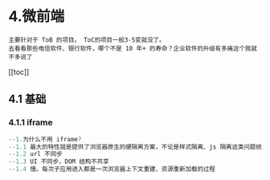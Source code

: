 # 4.微前端



```
主要针对于 ToB 的项目。 ToC的项目一般3-5变就没了。
去看看那些电信软件、银行软件，哪个不是 10 年+ 的寿命？企业软件的升级有多痛这个我就不多说了
```



[[toc]]

## 4.1 基础

### 4.1.1 iframe

```js
--1.为什么不用 iframe?
--1.1 最大的特性就是提供了浏览器原生的硬隔离方案，不论是样式隔离、js 隔离这类问题统统都能被完美解决。但他的最大问题也在于他的隔离性无法被突破，导致应用间上下文无法被共享
--1.2 url 不同步
--1.3 UI 不同步，DOM 结构不共享
--1.4 慢。每次子应用进入都是一次浏览器上下文重建、资源重新加载的过程
```

